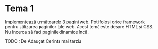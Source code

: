 # Tema 1

Implementează următoarele 3 pagini web. Poți folosi orice framework pentru stilizarea paginilor tale web. Acest temă este despre HTML și CSS. Nu încerca să faci paginile dinamice încă.

TODO : De Adaugat Cerinta mai tarziu 